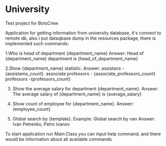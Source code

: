 # University
Test project for BotsCrew

Application for getting information from university database, it's connect to remote db, also i put dataqbase dump in the resources package,
there is implemented such commands: 

1.Who is head of department {department_name}
Answer: Head of {department_name} department is {head_of_department_name}

2.Show {department_name} statistic.
Answer: assistans - {assistams_count}.
associate professors - {associate_professors_count}
professors -{professors_count}

3. Show the average salary for department {department_name}.
Answer: The average salary of {department_name} is {average_salary}

4. Show count of employee for {department_name}.
Answer: {employee_count}

5. Global search by {template}.
Example: Global search by van
Answer: Ivan Petrenko, Petro Ivan​ov

To start application run Main.Class you can input help command, and there would be information about all available commands
